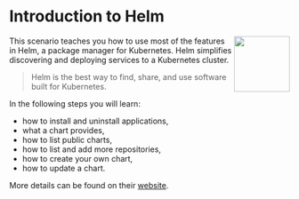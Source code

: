 # Introduction to Helm #

<img align="right" src="/javajon/courses/kubernetes-pipelines/helm/assets/helm.png" height="100" width="100">

This scenario teaches you how to use most of the features in Helm, a package manager for Kubernetes. Helm simplifies discovering and deploying services to a Kubernetes cluster.

> Helm is the best way to find, share, and use software built for Kubernetes.

In the following steps you will learn:

- how to install and uninstall applications,
- what a chart provides,
- how to list public charts,
- how to list and add more repositories,
- how to create your own chart,
- how to update a chart.

More details can be found on their [website](http://www.helm.sh/).

